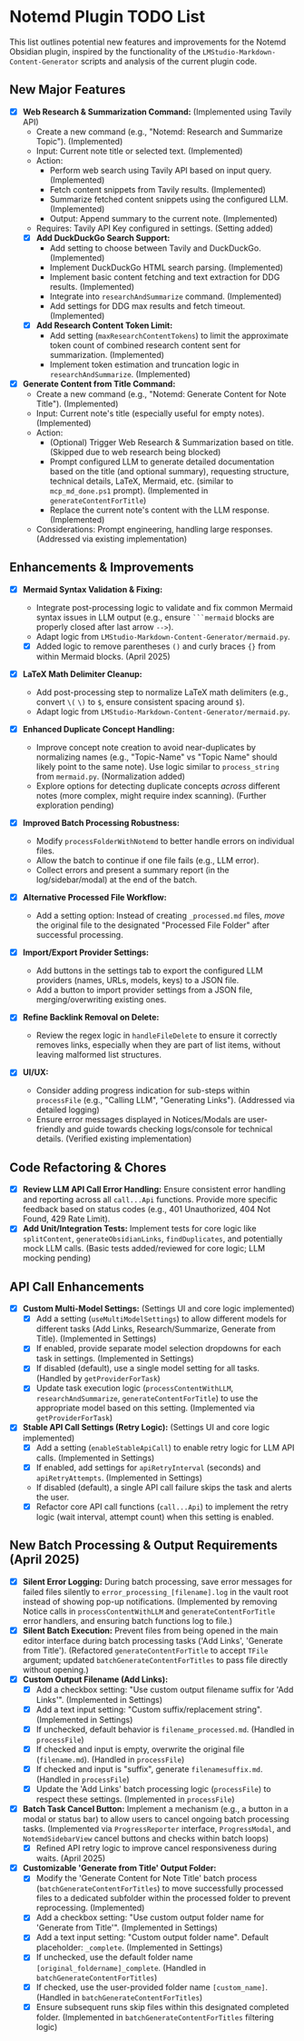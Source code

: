 # Notemd Plugin TODO List

This list outlines potential new features and improvements for the Notemd Obsidian plugin, inspired by the functionality of the `LMStudio-Markdown-Content-Generator` scripts and analysis of the current plugin code.

## New Major Features

-   [x] **Web Research & Summarization Command:** (Implemented using Tavily API)
    -   Create a new command (e.g., "Notemd: Research and Summarize Topic"). (Implemented)
    -   Input: Current note title or selected text. (Implemented)
    -   Action:
        -   Perform web search using Tavily API based on input query. (Implemented)
        -   Fetch content snippets from Tavily results. (Implemented)
        -   Summarize fetched content snippets using the configured LLM. (Implemented)
        -   Output: Append summary to the current note. (Implemented)
    -   Requires: Tavily API Key configured in settings. (Setting added)
    -   [x] **Add DuckDuckGo Search Support:**
        -   Add setting to choose between Tavily and DuckDuckGo. (Implemented)
        -   Implement DuckDuckGo HTML search parsing. (Implemented)
        -   Implement basic content fetching and text extraction for DDG results. (Implemented)
        -   Integrate into `researchAndSummarize` command. (Implemented)
        -   Add settings for DDG max results and fetch timeout. (Implemented)
    -   [x] **Add Research Content Token Limit:**
        -   Add setting (`maxResearchContentTokens`) to limit the approximate token count of combined research content sent for summarization. (Implemented)
        -   Implement token estimation and truncation logic in `researchAndSummarize`. (Implemented)

-   [x] **Generate Content from Title Command:**
    -   Create a new command (e.g., "Notemd: Generate Content for Note Title"). (Implemented)
    -   Input: Current note's title (especially useful for empty notes). (Implemented)
    -   Action:
        -   (Optional) Trigger Web Research & Summarization based on title. (Skipped due to web research being blocked)
        -   Prompt configured LLM to generate detailed documentation based on the title (and optional summary), requesting structure, technical details, LaTeX, Mermaid, etc. (similar to `mcp_md_done.ps1` prompt). (Implemented in `generateContentForTitle`)
        -   Replace the current note's content with the LLM response. (Implemented)
    -   Considerations: Prompt engineering, handling large responses. (Addressed via existing implementation)

## Enhancements & Improvements

-   [x] **Mermaid Syntax Validation & Fixing:**
    -   Integrate post-processing logic to validate and fix common Mermaid syntax issues in LLM output (e.g., ensure ` ```mermaid ` blocks are properly closed after last arrow `-->`).
    -   Adapt logic from `LMStudio-Markdown-Content-Generator/mermaid.py`.
    -   [x] Added logic to remove parentheses `()` and curly braces `{}` from within Mermaid blocks. (April 2025)

-   [x] **LaTeX Math Delimiter Cleanup:**
    -   Add post-processing step to normalize LaTeX math delimiters (e.g., convert `\(` `\)` to `$`, ensure consistent spacing around `$`).
    -   Adapt logic from `LMStudio-Markdown-Content-Generator/mermaid.py`.

-   [x] **Enhanced Duplicate Concept Handling:**
    -   Improve concept note creation to avoid near-duplicates by normalizing names (e.g., "Topic-Name" vs "Topic Name" should likely point to the same note). Use logic similar to `process_string` from `mermaid.py`. (Normalization added)
    -   Explore options for detecting duplicate concepts *across* different notes (more complex, might require index scanning). (Further exploration pending)

-   [x] **Improved Batch Processing Robustness:**
    -   Modify `processFolderWithNotemd` to better handle errors on individual files.
    -   Allow the batch to continue if one file fails (e.g., LLM error).
    -   Collect errors and present a summary report (in the log/sidebar/modal) at the end of the batch.

-   [x] **Alternative Processed File Workflow:**
    -   Add a setting option: Instead of creating `_processed.md` files, *move* the original file to the designated "Processed File Folder" after successful processing.

-   [x] **Import/Export Provider Settings:**
    -   Add buttons in the settings tab to export the configured LLM providers (names, URLs, models, keys) to a JSON file.
    -   Add a button to import provider settings from a JSON file, merging/overwriting existing ones.

-   [x] **Refine Backlink Removal on Delete:**
    -   Review the regex logic in `handleFileDelete` to ensure it correctly removes links, especially when they are part of list items, without leaving malformed list structures.

-   [x] **UI/UX:**
    -   Consider adding progress indication for sub-steps within `processFile` (e.g., "Calling LLM", "Generating Links"). (Addressed via detailed logging)
    -   Ensure error messages displayed in Notices/Modals are user-friendly and guide towards checking logs/console for technical details. (Verified existing implementation)

## Code Refactoring & Chores

-   [x] **Review LLM API Call Error Handling:** Ensure consistent error handling and reporting across all `call...Api` functions. Provide more specific feedback based on status codes (e.g., 401 Unauthorized, 404 Not Found, 429 Rate Limit).
-   [x] **Add Unit/Integration Tests:** Implement tests for core logic like `splitContent`, `generateObsidianLinks`, `findDuplicates`, and potentially mock LLM calls. (Basic tests added/reviewed for core logic; LLM mocking pending)

## API Call Enhancements

-   [x] **Custom Multi-Model Settings:** (Settings UI and core logic implemented)
    -   [x] Add a setting (`useMultiModelSettings`) to allow different models for different tasks (Add Links, Research/Summarize, Generate from Title). (Implemented in Settings)
    -   [x] If enabled, provide separate model selection dropdowns for each task in settings. (Implemented in Settings)
    -   [x] If disabled (default), use a single model setting for all tasks. (Handled by `getProviderForTask`)
    -   [x] Update task execution logic (`processContentWithLLM`, `researchAndSummarize`, `generateContentForTitle`) to use the appropriate model based on this setting. (Implemented via `getProviderForTask`)

-   [x] **Stable API Call Settings (Retry Logic):** (Settings UI and core logic implemented)
    -   [x] Add a setting (`enableStableApiCall`) to enable retry logic for LLM API calls. (Implemented in Settings)
    -   [x] If enabled, add settings for `apiRetryInterval` (seconds) and `apiRetryAttempts`. (Implemented in Settings)
    -   If disabled (default), a single API call failure skips the task and alerts the user.
    -   [x] Refactor core API call functions (`call...Api`) to implement the retry logic (wait interval, attempt count) when this setting is enabled.

## New Batch Processing & Output Requirements (April 2025)

-   [x] **Silent Error Logging:** During batch processing, save error messages for failed files silently to `error_processing_[filename].log` in the vault root instead of showing pop-up notifications. (Implemented by removing Notice calls in `processContentWithLLM` and `generateContentForTitle` error handlers, and ensuring batch functions log to file.)
-   [x] **Silent Batch Execution:** Prevent files from being opened in the main editor interface during batch processing tasks ('Add Links', 'Generate from Title'). (Refactored `generateContentForTitle` to accept `TFile` argument; updated `batchGenerateContentForTitles` to pass file directly without opening.)
-   [x] **Custom Output Filename (Add Links):**
    -   [x] Add a checkbox setting: "Use custom output filename suffix for 'Add Links'". (Implemented in Settings)
    -   [x] Add a text input setting: "Custom suffix/replacement string". (Implemented in Settings)
    -   [x] If unchecked, default behavior is `filename_processed.md`. (Handled in `processFile`)
    -   [x] If checked and input is empty, overwrite the original file (`filename.md`). (Handled in `processFile`)
    -   [x] If checked and input is "suffix", generate `filenamesuffix.md`. (Handled in `processFile`)
    -   [x] Update the 'Add Links' batch processing logic (`processFile`) to respect these settings. (Implemented in `processFile`)
-   [x] **Batch Task Cancel Button:** Implement a mechanism (e.g., a button in a modal or status bar) to allow users to cancel ongoing batch processing tasks. (Implemented via `ProgressReporter` interface, `ProgressModal`, and `NotemdSidebarView` cancel buttons and checks within batch loops)
    -   [x] Refined API retry logic to improve cancel responsiveness during waits. (April 2025)
-   [x] **Customizable 'Generate from Title' Output Folder:**
    -   [x] Modify the 'Generate Content for Note Title' batch process (`batchGenerateContentForTitles`) to move successfully processed files to a dedicated subfolder within the processed folder to prevent reprocessing. (Implemented)
    -   [x] Add a checkbox setting: "Use custom output folder name for 'Generate from Title'". (Implemented in Settings)
    -   [x] Add a text input setting: "Custom output folder name". Default placeholder: `_complete`. (Implemented in Settings)
    -   [x] If unchecked, use the default folder name `[original_foldername]_complete`. (Handled in `batchGenerateContentForTitles`)
    -   [x] If checked, use the user-provided folder name `[custom_name]`. (Handled in `batchGenerateContentForTitles`)
    -   [x] Ensure subsequent runs skip files within this designated completed folder. (Implemented in `batchGenerateContentForTitles` filtering logic)
